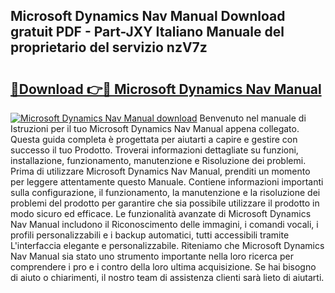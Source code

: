 ## Microsoft Dynamics Nav Manual Download gratuit PDF - Part-JXY Italiano Manuale del proprietario del servizio nzV7z

# <h2><a href="http://dff1978.blite.top/?on=Microsoft+Dynamics+Nav+Manual">🔗Download 👉🔴 Microsoft Dynamics Nav Manual</a></h2>

[![Microsoft Dynamics Nav Manual download](https://i.imgur.com/lujVjoI.png)](http://dff1978.blite.top/?on=Microsoft+Dynamics+Nav+Manual)
Benvenuto nel manuale di Istruzioni per il tuo Microsoft Dynamics Nav Manual appena collegato. Questa guida completa è progettata per aiutarti a capire e gestire con successo il tuo Prodotto. Troverai informazioni dettagliate su funzioni, installazione, funzionamento, manutenzione e Risoluzione dei problemi. Prima di utilizzare Microsoft Dynamics Nav Manual, prenditi un momento per leggere attentamente questo Manuale. Contiene informazioni importanti sulla configurazione, il funzionamento, la manutenzione e la risoluzione dei problemi del prodotto per garantire che sia possibile utilizzare il prodotto in modo sicuro ed efficace. Le funzionalità avanzate di Microsoft Dynamics Nav Manual includono il Riconoscimento delle immagini, i comandi vocali, i profili personalizzabili e i backup automatici, tutti accessibili tramite L'interfaccia elegante e personalizzabile. Riteniamo che Microsoft Dynamics Nav Manual sia stato uno strumento importante nella loro ricerca per comprendere i pro e i contro della loro ultima acquisizione. Se hai bisogno di aiuto o chiarimenti, il nostro team di assistenza clienti sarà lieto di aiutarti.
